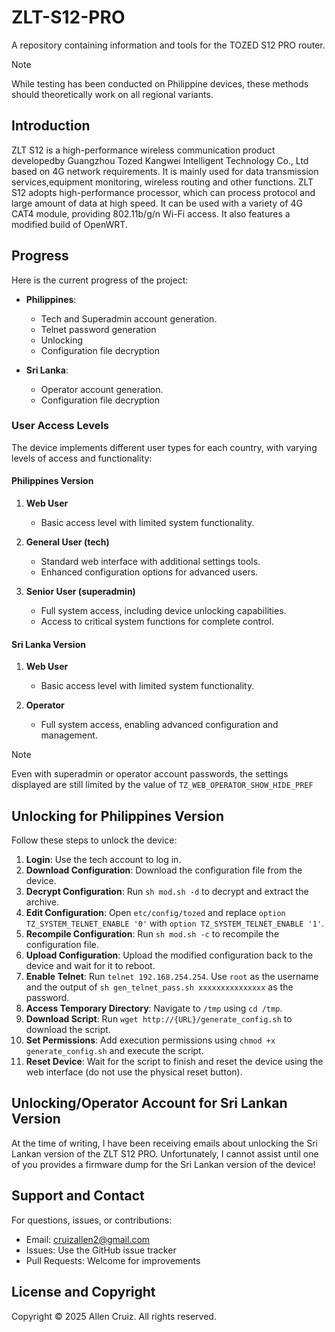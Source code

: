 # ZLT-S12-PRO

A repository containing information and tools for the TOZED S12 PRO router.

> [!NOTE]
> While testing has been conducted on Philippine devices, these methods should theoretically work on all regional variants.

## Introduction

ZLT S12 is a high-performance wireless communication product developedby Guangzhou Tozed Kangwei Intelligent Technology Co., Ltd based on 4G network requirements. It is mainly used for data transmission services,equipment monitoring, wireless routing and other functions. ZLT S12 adopts high-performance processor, which can process protocol and large amount of data at high speed. It can be used with a variety of 4G CAT4 module, providing 802.11b/g/n Wi-Fi access. It also features a modified build of OpenWRT.

## Progress

Here is the current progress of the project:

- **Philippines**:
  - Tech and Superadmin account generation.
  - Telnet password generation
  - Unlocking
  - Configuration file decryption

- **Sri Lanka**:
  - Operator account generation.
  - Configuration file decryption

### User Access Levels

The device implements different user types for each country, with varying levels of access and functionality:

#### Philippines Version

1. **Web User**
   - Basic access level with limited system functionality.

2. **General User (tech)**
   - Standard web interface with additional settings tools.
   - Enhanced configuration options for advanced users.

3. **Senior User (superadmin)**
   - Full system access, including device unlocking capabilities.
   - Access to critical system functions for complete control.

#### Sri Lanka Version

1. **Web User**
   - Basic access level with limited system functionality.

2. **Operator**
   - Full system access, enabling advanced configuration and management.

>[!NOTE]
> Even with superadmin or operator account passwords, the settings displayed are still limited by the value of `TZ_WEB_OPERATOR_SHOW_HIDE_PREF`

## Unlocking for Philippines Version

Follow these steps to unlock the device:

1. **Login**: Use the tech account to log in.
2. **Download Configuration**: Download the configuration file from the device.
3. **Decrypt Configuration**: Run `sh mod.sh -d` to decrypt and extract the archive.
4. **Edit Configuration**: Open `etc/config/tozed` and replace `option TZ_SYSTEM_TELNET_ENABLE '0'` with `option TZ_SYSTEM_TELNET_ENABLE '1'`.
5. **Recompile Configuration**: Run `sh mod.sh -c` to recompile the configuration file.
6. **Upload Configuration**: Upload the modified configuration back to the device and wait for it to reboot.
7. **Enable Telnet**: Run `telnet 192.168.254.254`. Use `root` as the username and the output of `sh gen_telnet_pass.sh xxxxxxxxxxxxxxx` as the password.
8. **Access Temporary Directory**: Navigate to `/tmp` using `cd /tmp`.
9. **Download Script**: Run `wget http://{URL}/generate_config.sh` to download the script.
10. **Set Permissions**: Add execution permissions using `chmod +x generate_config.sh` and execute the script.
11. **Reset Device**: Wait for the script to finish and reset the device using the web interface (do not use the physical reset button).

## Unlocking/Operator Account for Sri Lankan Version

At the time of writing, I have been receiving emails about unlocking the Sri Lankan version of the ZLT S12 PRO. Unfortunately, I cannot assist until one of you provides a firmware dump for the Sri Lankan version of the device!

## Support and Contact

For questions, issues, or contributions:

- Email: [cruizallen2@gmail.com](mailto:cruizallen2@gmail.com)
- Issues: Use the GitHub issue tracker
- Pull Requests: Welcome for improvements

## License and Copyright

Copyright © 2025 Allen Cruiz. All rights reserved.
